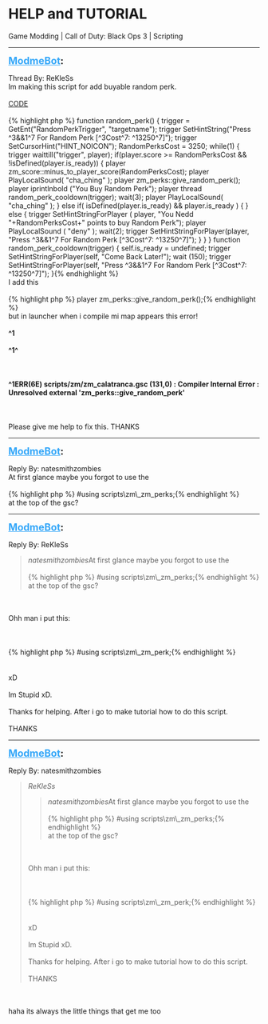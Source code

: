 # HELP and TUTORIAL
Game Modding | Call of Duty: Black Ops 3 | Scripting

---
<strong style="font-size: 1.4em;"><span style="text-decoration: underline;text-decoration-color: #34a7f9;"><span style="color:#34a7f9;">ModmeBot</span></span>:</strong>

<p>Thread By: ReKleSs<br />Im making this script for add buyable random perk.<br /><br /><a href="http://pastebin.com/xGLSEfs7">CODE</a><br /><br />{% highlight php %}
function random_perk() { trigger = GetEnt("RandomPerkTrigger", "targetname"); trigger SetHintString("Press ^3&amp;&amp;1^7 For Random Perk [^3Cost^7: ^13250^7]"); trigger SetCursorHint("HINT_NOICON"); RandomPerksCost = 3250; while(1) { trigger waittill("trigger", player); if(player.score &gt;= RandomPerksCost &amp;&amp; !isDefined(player.is_ready)) { player zm_score::minus_to_player_score(RandomPerksCost); player PlayLocalSound( "cha_ching" ); player zm_perks::give_random_perk(); player iprintlnbold ("You Buy Random Perk"); player thread random_perk_cooldown(trigger); wait(3); player PlayLocalSound( "cha_ching" ); } else if( isDefined(player.is_ready) &amp;&amp; player.is_ready ) { } else { trigger SetHintStringForPlayer ( player, "You Nedd "+RandomPerksCost+" points to buy Random Perk"); player PlayLocalSound ( "deny" ); wait(2); trigger SetHintStringForPlayer(player, "Press ^3&amp;&amp;1^7 For Random Perk [^3Cost^7: ^13250^7]"); } } } function random_perk_cooldown(trigger) { self.is_ready = undefined; trigger SetHintStringForPlayer(self, "Come Back Later!"); wait (150); trigger SetHintStringForPlayer(self, "Press ^3&amp;&amp;1^7 For Random Perk [^3Cost^7: ^13250^7]"); }{% endhighlight %}
<br />I add this<br /><br />{% highlight php %}
player zm_perks::give_random_perk();{% endhighlight %}
<br />but in launcher when i compile mi map appears this error!<br /><br /><strong>^1</strong><br /><br /><strong>^1^</strong><br /><br /><br /><br /><strong>^1ERR(6E) scripts/zm/zm_calatranca.gsc (131,0) : Compiler Internal Error : Unresolved external &#39;zm_perks::give_random_perk&#39;</strong><br /><br /><br /><br />Please give me help to fix this. THANKS</p>

---
<strong style="font-size: 1.4em;"><span style="text-decoration: underline;text-decoration-color: #34a7f9;"><span style="color:#34a7f9;">ModmeBot</span></span>:</strong>

<p>Reply By: natesmithzombies<br />At first glance maybe you forgot to use the<br /><br />{% highlight php %}
#using scripts\zm\_zm_perks;{% endhighlight %}
<br /> at the top of the gsc?</p>

---
<strong style="font-size: 1.4em;"><span style="text-decoration: underline;text-decoration-color: #34a7f9;"><span style="color:#34a7f9;">ModmeBot</span></span>:</strong>

<p>Reply By: ReKleSs<br /><blockquote><em>natesmithzombies</em>At first glance maybe you forgot to use the<br /><br />{% highlight php %}
#using scripts\zm\_zm_perks;{% endhighlight %}
<br /> at the top of the gsc? </blockquote><br /><br />Ohh man i put this:<br /><br /><br /><br />{% highlight php %}
#using scripts\zm\_zm_perk;{% endhighlight %}
<br /><br /><br />xD<br /><br />Im Stupid xD.<br /><br />Thanks for helping. After i go to make tutorial how to do this script.<br /><br />THANKS</p>

---
<strong style="font-size: 1.4em;"><span style="text-decoration: underline;text-decoration-color: #34a7f9;"><span style="color:#34a7f9;">ModmeBot</span></span>:</strong>

<p>Reply By: natesmithzombies<br /><blockquote><em>ReKleSs</em><blockquote><em>natesmithzombies</em>At first glance maybe you forgot to use the<br /><br />{% highlight php %}
#using scripts\zm\_zm_perks;{% endhighlight %}
<br /> at the top of the gsc? </blockquote><br /><br />Ohh man i put this:<br /><br /><br /><br />{% highlight php %}
#using scripts\zm\_zm_perk;{% endhighlight %}
<br /><br /><br />xD<br /><br />Im Stupid xD.<br /><br />Thanks for helping. After i go to make tutorial how to do this script.<br /><br />THANKS</blockquote><br /><br />haha its always the little things that get me too</p>
